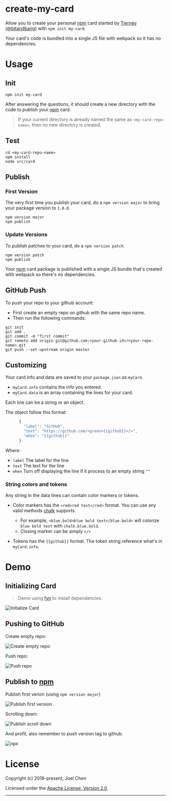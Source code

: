# create-my-card

Allow you to create your personal [npm] card started by [Tierney (@bitandbang)] with `npm init my-card`.

Your card's code is bundled into a single JS file with webpack so it has no dependencies.

# Usage

## Init

```
npm init my-card
```

After answering the questions, it should create a new directory with the code to publish your [npm] card.

> If your current directory is already named the same as `<my-card-repo-name>`, then no new directory is created.

## Test

```
cd <my-card-repo-name>
npm install
node src/card
```

## Publish

### First Version

The very first time you publish your card, do a `npm version major` to bring your package version to `1.0.0`.

```
npm version major
npm publish
```

### Update Versions

To publish patches to your card, do a `npm version patch`.

```
npm version patch
npm publish
```

Your [npm] card package is published with a single JS bundle that's created with webpack so there's no dependencies.

## GitHub Push

To push your repo to your github account:

- First create an empty repo on github with the same repo name.
- Then run the following commands:

```
git init
git add .
git commit -m "first commit"
git remote add origin git@github.com:<your-github-id>/<your-repo-name>.git
git push --set-upstream origin master
```

## Customizing

Your card info and data are saved to your `package.json` as `myCard`.

- `myCard.info` contains the info you entered.
- `myCard.data` is an array containing the lines for your card.

Each line can be a string or an object.

The object follow this format:

```js
      {
        "label": "GitHub",
        "text": "https://github.com/<green>{{github}}</>",
        "when": "{{github}}"
      }
```

Where:

- `label` The label for the line
- `text` The text for the line
- `when` Turn off displaying the line if it process to an empty string `""`

### String colors and tokens

Any string in the data lines can contain color markers or tokens.

- Color markers has the `<red>red text</red>` format. You can use any valid methods [chalk] supports.

  - For example, `<blue.bold>blue bold text</blue.bold>` will colorize `blue bold text` with `chalk.blue.bold`.
  - Closing marker can be simply `</>`

- Tokens has the `{{github}}` format. The token string reference what's in `myCard.info`.

# Demo

## Initializing Card

> Demo using [fyn] to install dependencies.

![Initialize Card][init-your-card]

## Pushing to GitHub

Create empty repo:

![Create empty repo][create-empty-repo]

Push repo:

![Push repo][push-repo]

## Publish to [npm]

Publish first verion (using `npm version major`)

![Publish first version][publish-1]

Scrolling down:

![Publish scroll down][publish-2]

And profit, also remember to push version tag to github.

![npx][npx]

# License

Copyright (c) 2018-present, Joel Chen

Licensed under the [Apache License, Version 2.0](https://www.apache.org/licenses/LICENSE-2.0).

---

[create-empty-repo]: ./images/new-repo.png
[push-repo]: ./images/push-repo.png
[init-your-card]: ./images/demo1.png
[publish-1]: ./images/publish-1.png
[publish-2]: ./images/publish-2.png
[npx]: ./images/npx.png
[npm]: https://www.npmjs.com/
[fyn]: https://www.npmjs.com/package/fyn
[tierney (@bitandbang)]: https://www.npmjs.com/package/bitandbang
[chalk]: https://www.npmjs.com/package/chalk
